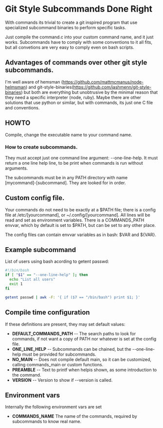 # Git Style Subcommands Done Right

With commands its trivial to create a git inspired 
program that use specialized subcommand binaries to perform specific tasks.

Just compile the command.c into your custom command name, and it just works. 
Subcommands have to comply with some conventions to it all fits, but all 
convetions are very easy to comply even on bash scripts.

## Advantages of commands over other git style subcommands.

I'm well aware of hemsman (https://github.com/mattmcmanus/node-helmsman) 
and git-style-binaries(https://github.com/jashmenn/git-style-binaries) but both
are everything but unobtrusive by the minimal reason that they need a specific
interpreter (node, ruby). Maybe there are other solutions that use python
or similar, but with commands, its just one C file and conventions.

## HOWTO

Compile, change the executable name to your command name.

### How to create subcommands.

They must accept just one command line argument: --one-line-help. It must return a 
one line help line, to be print when commands is run without arguments. 

The subcommands must be in any PATH directory with name [mycommand]-[subcommand]. 
They are looked for in order.

## Custom config file.

Your commands do not need to be exactly at a $PATH file; there is a config file 
at /etc/[yourcommand], or ~/.config/[yourcommand]. All lines will be read and set as 
environment variables. There is a COMMANDS_PATH envvar, which by default is set to 
$PATH, but can be set to any other place.

The config files can contain envvar variables as in bash: $VAR and ${VAR}.

## Example subcommand

List of users using bash acording to getent passwd:

```bash
#!/bin/bash
if [ "$1" == "--one-line-help" ]; then
  echo "List all users"
  exit 1
fi

getent passwd | awk -F: '{ if ($7 == "/bin/bash") print $1; }'
```

## Compile time configuration

If these definitions are present, they may set default values:

* **DEFAULT_COMMANDS_PATH** -- The search paths to look for commands, if not want a copy 
  of PATH nor whatever is set at the config file.
* **ONE_LINE_HELP** -- Subcommands can be chained, but the --one-line-help must be 
  provided for subcommands.
* **NO_MAIN**  -- Does not compile default main, so it can be customized, calling commands_main or custom functions.
* **PREAMBLE** -- Text to printf when helpis shown, as some introduction to the command.
* **VERSION**  -- Version to show if --version is called. 

## Environment vars

Internally the following environment vars are set

* **COMMANDS_NAME** The name of the commands, required by subcommands to know real name.